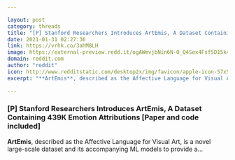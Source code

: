 ```yaml
---

layout: post
category: threads
title: "[P] Stanford Researchers Introduces ArtEmis, A Dataset Containing 439K Emotion Attributions [Paper and code included]"
date: 2021-01-31 02:27:36
link: https://vrhk.co/3ahM8LH
image: https://external-preview.redd.it/ogAWmvjbNin6N-O_Q4Sex4Fsf5D15k47A0FNxlUjAdE.jpg?width=1200&height=628.272251309&auto=webp&crop=1200:628.272251309,smart&s=b942eb509acf93b43e8c427771b2e1884500f758
domain: reddit.com
author: "reddit"
icon: http://www.redditstatic.com/desktop2x/img/favicon/apple-icon-57x57.png
excerpt: "**ArtEmis**, described as the Affective Language for Visual Art, is a novel large-scale dataset and its accompanying ML models to provide a..."

---
```


### [P] Stanford Researchers Introduces ArtEmis, A Dataset Containing 439K Emotion Attributions [Paper and code included]

**ArtEmis**, described as the Affective Language for Visual Art, is a novel large-scale dataset and its accompanying ML models to provide a...
